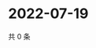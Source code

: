 # 2022-07-19

共 0 条

<!-- BEGIN WEIBO -->
<!-- 最后更新时间 Tue Jul 19 2022 13:14:08 GMT+0800 (China Standard Time) -->

<!-- END WEIBO -->
